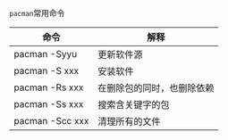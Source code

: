 `pacman`常用命令

| 命令            | 解释                       |
| --------------- | -------------------------- |
| pacman -Syyu    | 更新软件源                 |
| pacman -S xxx   | 安装软件                   |
| pacman -Rs xxx  | 在删除包的同时，也删除依赖 |
| pacman -Ss xxx  | 搜索含关键字的包           |
| pacman -Scc xxx | 清理所有的文件             |

